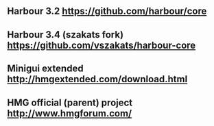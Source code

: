 
Harbour 3.2 https://github.com/harbour/core
-----------

Harbour 3.4 (szakats fork) https://github.com/vszakats/harbour-core
--------------------------

Minigui extended http://hmgextended.com/download.html
----------------

HMG official (parent) project http://www.hmgforum.com/
-----------------------------
